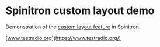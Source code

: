 # Spinitron custom layout demo

Demonstration of the [custom layout feature](https://forum.spinitron.com/t/custom-page-layout/51) in Spinitron.

[www.testradio.org](https://www.testradio.org/)

